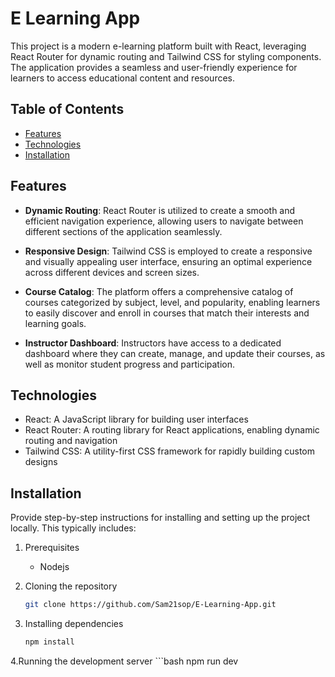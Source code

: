 # E Learning App

This project is a modern e-learning platform built with React, 
leveraging React Router for dynamic routing and Tailwind CSS for styling components. 
The application provides a seamless and user-friendly experience for learners 
to access educational content and resources.

## Table of Contents

- [Features](#features)
- [Technologies](#technologies)
- [Installation](#installation)


## Features

- **Dynamic Routing**: React Router is utilized to create a smooth and efficient navigation experience, allowing users to navigate between different sections of the application seamlessly.

- **Responsive Design**: Tailwind CSS is employed to create a responsive and visually appealing user interface, ensuring an optimal experience across different devices and screen sizes.

- **Course Catalog**: The platform offers a comprehensive catalog of courses categorized by subject, level, and popularity, enabling learners to easily discover and enroll in courses that match their interests and learning goals.


- **Instructor Dashboard**: Instructors have access to a dedicated dashboard where they can create, manage, and update their courses, as well as monitor student progress and participation.

<!-- - **Interactive Learning**: Each course includes interactive components such as quizzes, assignments, and discussion forums, encouraging active participation and engagement from learners.

- **User Authentication**: Learners can create accounts, log in securely, and track their progress across various courses. -->

## Technologies

- React: A JavaScript library for building user interfaces
- React Router: A routing library for React applications, enabling dynamic routing and navigation
- Tailwind CSS: A utility-first CSS framework for rapidly building custom designs
<!-- - Firebase: A comprehensive app development platform used for authentication, hosting, and data storage -->



## Installation

Provide step-by-step instructions for installing and setting up the project locally. This typically includes:

1. Prerequisites
    - Nodejs

2. Cloning the repository
    ```bash
    git clone https://github.com/Sam21sop/E-Learning-App.git

3. Installing dependencies
    ```bash
    npm install

4.Running the development server
    ```bash
    npm run dev
